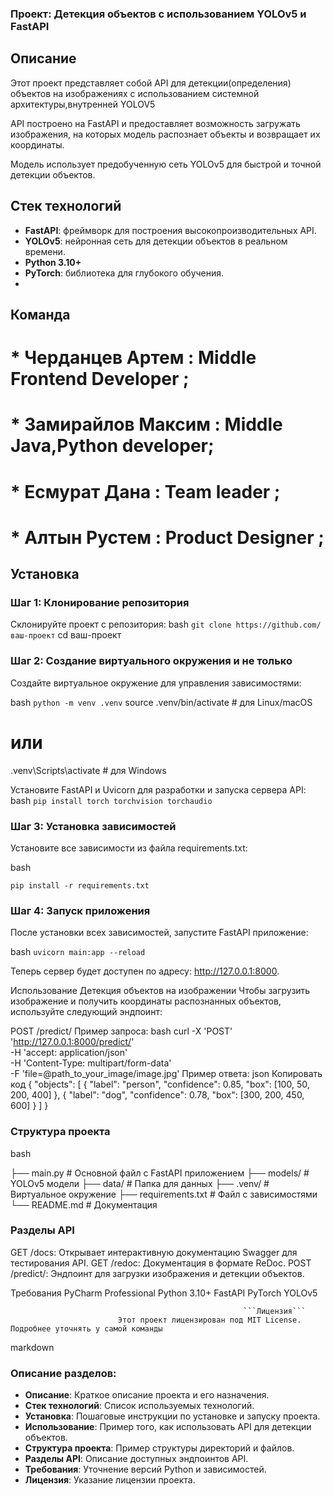 ###                                 Проект: Детекция объектов с использованием YOLOv5 и FastAPI

##                                                          Описание

Этот проект представляет собой API для детекции(определения) объектов на изображениях с использованием системной архитектуры,внутренней YOLOV5

API построено на FastAPI и предоставляет возможность загружать изображения, на которых модель распознает объекты и возвращает их координаты.

Модель использует предобученную сеть YOLOv5 для быстрой и точной детекции объектов.

##                                                        Стек технологий

- **FastAPI**: фреймворк для построения высокопроизводительных API.
- **YOLOv5**: нейронная сеть для детекции объектов в реальном времени.
- **Python 3.10+**
- **PyTorch**: библиотека для глубокого обучения.
- 
##                                                          Команда 


# * Черданцев Артем :  Middle Frontend Developer ;
# * Замирайлов Максим : Middle Java,Python developer;
# * Есмурат Дана : Team leader ;
# * Алтын Рустем : Product Designer ;



##                                                          Установка

###                                                Шаг 1: Клонирование репозитория

Склонируйте проект с репозитория:
bash
```git clone https://github.com/ваш-проект```
cd ваш-проект

###                                          Шаг 2: Создание виртуального окружения и не только


Создайте виртуальное окружение для управления зависимостями:

bash
```python -m venv .venv```
source .venv/bin/activate   # для Linux/macOS
# или
.venv\Scripts\activate      # для Windows

Установите FastAPI и Uvicorn для разработки и запуска сервера API:
bash
```pip install torch torchvision torchaudio```

###                                                 Шаг 3: Установка зависимостей
Установите все зависимости из файла requirements.txt:

bash

```pip install -r requirements.txt```


###                                                     Шаг 4: Запуск приложения
После установки всех зависимостей, запустите FastAPI приложение:

bash
```uvicorn main:app --reload```

Теперь сервер будет доступен по адресу: http://127.0.0.1:8000.

Использование
Детекция объектов на изображении
Чтобы загрузить изображение и получить координаты распознанных объектов, используйте следующий эндпоинт:

POST /predict/
Пример запроса:
bash
curl -X 'POST' \
  'http://127.0.0.1:8000/predict/' \
  -H 'accept: application/json' \
  -H 'Content-Type: multipart/form-data' \
  -F 'file=@path_to_your_image/image.jpg'
Пример ответа:
json
Копировать код
{
  "objects": [
    {
      "label": "person",
      "confidence": 0.85,
      "box": [100, 50, 200, 400]
    },
    {
      "label": "dog",
      "confidence": 0.78,
      "box": [300, 200, 450, 600]
    }
  ]
}
###                                                Структура проекта
bash

├── main.py           # Основной файл с FastAPI приложением
├── models/           # YOLOv5 модели
├── data/             # Папка для данных
├── .venv/            # Виртуальное окружение
├── requirements.txt  # Файл с зависимостями
└── README.md         # Документация
###                                                    Разделы API

GET /docs: Открывает интерактивную документацию Swagger для тестирования API.
GET /redoc: Документация в формате ReDoc.
POST /predict/: Эндпоинт для загрузки изображения и детекции объектов.

Требования
PyCharm Professional
Python 3.10+
FastAPI
PyTorch
YOLOv5

                                                        ```Лицензия```
                            Этот проект лицензирован под MIT License. Подробнее уточнять у самой команды 

markdown


###                                                 Описание разделов:

- **Описание**: Краткое описание проекта и его назначения.
- **Стек технологий**: Список используемых технологий.
- **Установка**: Пошаговые инструкции по установке и запуску проекта.
- **Использование**: Пример того, как использовать API для детекции объектов.
- **Структура проекта**: Пример структуры директорий и файлов.
- **Разделы API**: Описание доступных эндпоинтов API.
- **Требования**: Уточнение версий Python и зависимостей.
- **Лицензия**: Указание лицензии проекта.








